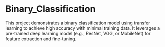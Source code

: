 # Binary_Classification
This project demonstrates a binary classification model using transfer learning to achieve high accuracy with minimal training data. It leverages a pre-trained deep learning model (e.g., ResNet, VGG, or MobileNet) for feature extraction and fine-tuning.
